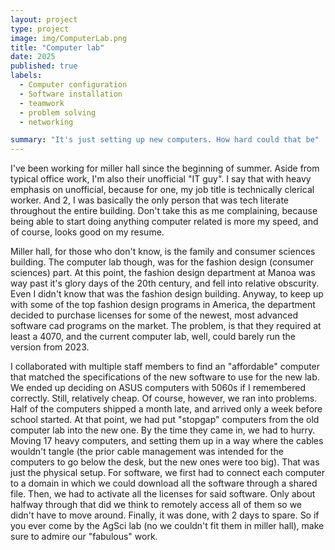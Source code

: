 ```yaml
---
layout: project
type: project
image: img/ComputerLab.png
title: "Computer lab"
date: 2025
published: true
labels:
  - Computer configuration
  - Software installation
  - teamwork
  - problem solving
  - networking 

summary: "It's just setting up new computers. How hard could that be"
---
```


I've been working for miller hall since the beginning of summer. Aside from typical office work, I'm also their unofficial "IT guy". I say that with heavy emphasis on unofficial, because for one, my job title is technically clerical worker. And 2, I was basically the only person that was tech literate throughout the entire building. Don't take this as me complaining, because being able to start doing anything computer related is more my speed, and of course, looks good on my resume. 

Miller hall, for those who don't know, is the family and consumer sciences building. The computer lab though, was for the fashion design (consumer sciences) part. At this point, the fashion design department at Manoa was way past it's glory days of the 20th century, and fell into relative obscurity. Even I didn't know that was the fashion design building. Anyway, to keep up with some of the top fashion design programs in America, the department decided to purchase licenses for some of the newest, most advanced software cad programs on the market. The problem, is that they required at least a 4070, and the current computer lab, well, could barely run the version from 2023. 

I collaborated with multiple staff members to find an "affordable" computer that matched the specifications of the new software to use for the new lab. We ended up deciding on ASUS computers with 5060s if I remembered correctly. Still, relatively cheap. Of course, however, we ran into problems. Half of the computers shipped a month late, and arrived only a week before school started. At that point, we had put "stopgap" computers from the old computer lab into the new one. By the time they came in, we had to hurry. Moving 17 heavy computers, and setting them up in a way where the cables wouldn't tangle (the prior cable management was intended for the computers to go below the desk, but the new ones were too big). That was just the physical setup. For software, we first had to connect each computer to a domain in which we could download all the software through a shared file. Then, we had to activate all the licenses for said software. Only about halfway through that did we think to remotely access all of them so we didn't have to move around. Finally, it was done, with 2 days to spare. So if you ever come by the AgSci lab (no we couldn't fit them in miller hall), make sure to admire our "fabulous" work.
